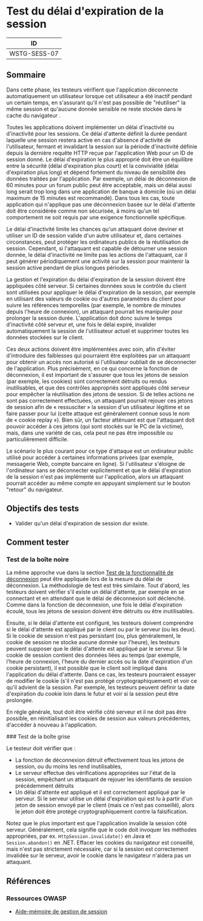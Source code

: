 # Test du délai d'expiration de la session

|ID          |
|------------|
|WSTG-SESS-07|

## Sommaire

Dans cette phase, les testeurs vérifient que l'application déconnecte automatiquement un utilisateur lorsque cet utilisateur a été inactif pendant un certain temps, en s'assurant qu'il n'est pas possible de "réutiliser" la même session et qu'aucune donnée sensible ne reste stockée dans le cache du navigateur .

Toutes les applications doivent implémenter un délai d'inactivité ou d'inactivité pour les sessions. Ce délai d'attente définit la durée pendant laquelle une session restera active en cas d'absence d'activité de l'utilisateur, fermant et invalidant la session sur la période d'inactivité définie depuis la dernière requête HTTP reçue par l'application Web pour un ID de session donné. Le délai d'expiration le plus approprié doit être un équilibre entre la sécurité (délai d'expiration plus court) et la convivialité (délai d'expiration plus long) et dépend fortement du niveau de sensibilité des données traitées par l'application. Par exemple, un délai de déconnexion de 60 minutes pour un forum public peut être acceptable, mais un délai aussi long serait trop long dans une application de banque à domicile (où un délai maximum de 15 minutes est recommandé). Dans tous les cas, toute application qui n'applique pas une déconnexion basée sur le délai d'attente doit être considérée comme non sécurisée, à moins qu'un tel comportement ne soit requis par une exigence fonctionnelle spécifique.

Le délai d'inactivité limite les chances qu'un attaquant doive deviner et utiliser un ID de session valide d'un autre utilisateur et, dans certaines circonstances, peut protéger les ordinateurs publics de la réutilisation de session. Cependant, si l'attaquant est capable de détourner une session donnée, le délai d'inactivité ne limite pas les actions de l'attaquant, car il peut générer périodiquement une activité sur la session pour maintenir la session active pendant de plus longues périodes.

La gestion et l'expiration du délai d'expiration de la session doivent être appliquées côté serveur. Si certaines données sous le contrôle du client sont utilisées pour appliquer le délai d'expiration de la session, par exemple en utilisant des valeurs de cookie ou d'autres paramètres du client pour suivre les références temporelles (par exemple, le nombre de minutes depuis l'heure de connexion), un attaquant pourrait les manipuler pour prolonger la session durée. L'application doit donc suivre le temps d'inactivité côté serveur et, une fois le délai expiré, invalider automatiquement la session de l'utilisateur actuel et supprimer toutes les données stockées sur le client.

Ces deux actions doivent être implémentées avec soin, afin d'éviter d'introduire des faiblesses qui pourraient être exploitées par un attaquant pour obtenir un accès non autorisé si l'utilisateur oubliait de se déconnecter de l'application. Plus précisément, en ce qui concerne la fonction de déconnexion, il est important de s'assurer que tous les jetons de session (par exemple, les cookies) sont correctement détruits ou rendus inutilisables, et que des contrôles appropriés sont appliqués côté serveur pour empêcher la réutilisation des jetons de session. Si de telles actions ne sont pas correctement effectuées, un attaquant pourrait rejouer ces jetons de session afin de « ressusciter » la session d'un utilisateur légitime et se faire passer pour lui (cette attaque est généralement connue sous le nom de « cookie replay »). Bien sûr, un facteur atténuant est que l'attaquant doit pouvoir accéder à ces jetons (qui sont stockés sur le PC de la victime), mais, dans une variété de cas, cela peut ne pas être impossible ou particulièrement difficile.

Le scénario le plus courant pour ce type d'attaque est un ordinateur public utilisé pour accéder à certaines informations privées (par exemple, messagerie Web, compte bancaire en ligne). Si l'utilisateur s'éloigne de l'ordinateur sans se déconnecter explicitement et que le délai d'expiration de la session n'est pas implémenté sur l'application, alors un attaquant pourrait accéder au même compte en appuyant simplement sur le bouton "retour" du navigateur.

## Objectifs des tests

- Valider qu'un délai d'expiration de session dur existe.

## Comment tester

### Test de la boîte noire

La même approche vue dans la section [Test de la fonctionnalité de déconnexion](06-Testing_for_Logout_Functionality.md) peut être appliquée lors de la mesure du délai de déconnexion.
La méthodologie de test est très similaire. Tout d'abord, les testeurs doivent vérifier s'il existe un délai d'attente, par exemple en se connectant et en attendant que le délai de déconnexion soit déclenché. Comme dans la fonction de déconnexion, une fois le délai d'expiration écoulé, tous les jetons de session doivent être détruits ou être inutilisables.

Ensuite, si le délai d'attente est configuré, les testeurs doivent comprendre si le délai d'attente est appliqué par le client ou par le serveur (ou les deux). Si le cookie de session n'est pas persistant (ou, plus généralement, le cookie de session ne stocke aucune donnée sur l'heure), les testeurs peuvent supposer que le délai d'attente est appliqué par le serveur. Si le cookie de session contient des données liées au temps (par exemple, l'heure de connexion, l'heure du dernier accès ou la date d'expiration d'un cookie persistant), il est possible que le client soit impliqué dans l'application du délai d'attente. Dans ce cas, les testeurs pourraient essayer de modifier le cookie (s'il n'est pas protégé cryptographiquement) et voir ce qu'il advient de la session. Par exemple, les testeurs peuvent définir la date d'expiration du cookie loin dans le futur et voir si la session peut être prolongée.

En règle générale, tout doit être vérifié côté serveur et il ne doit pas être possible, en réinitialisant les cookies de session aux valeurs précédentes, d'accéder à nouveau à l'application.

### Test de la boîte grise

Le testeur doit vérifier que :

- La fonction de déconnexion détruit effectivement tous les jetons de session, ou du moins les rend inutilisables,
- Le serveur effectue des vérifications appropriées sur l'état de la session, empêchant un attaquant de rejouer les identifiants de session précédemment détruits
- Un délai d'attente est appliqué et il est correctement appliqué par le serveur. Si le serveur utilise un délai d'expiration qui est lu à partir d'un jeton de session envoyé par le client (mais ce n'est pas conseillé), alors le jeton doit être protégé cryptographiquement contre la falsification.

Notez que le plus important est que l'application invalide la session côté serveur. Généralement, cela signifie que le code doit invoquer les méthodes appropriées, par ex. `HttpSession.invalidate()` en Java et `Session.abandon()` en .NET. Effacer les cookies du navigateur est conseillé, mais n'est pas strictement nécessaire, car si la session est correctement invalidée sur le serveur, avoir le cookie dans le navigateur n'aidera pas un attaquant.

## Références

### Ressources OWASP

- [Aide-mémoire de gestion de session](https://cheatsheetseries.owasp.org/cheatsheets/Session_Management_Cheat_Sheet.html)

